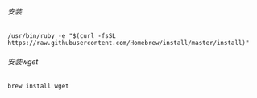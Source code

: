 ###### 安装

`/usr/bin/ruby -e "$(curl -fsSL https://raw.githubusercontent.com/Homebrew/install/master/install)"`

###### 安装wget

`brew install wget`